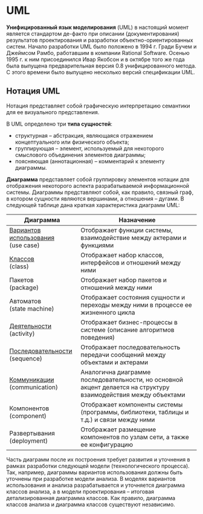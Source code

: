 # UML

**Унифицированный язык моделирования** (UML) в настоящий момент является стандартом де-факто при описании (документирования) результатов проектирования и разработки объектно-ориентированных систем. Начало разработки UML было положено в 1994 г. Гради Бучем и Джеймсом Рамбо, работавшим в компании Rational Software. Осенью 1995 г. к ним присоединился Ивар Якобсон и в октябре того же года была выпущена предварительная версия 0.8 унифицированного метода. С этого времени было выпущено несколько версий спецификации UML.

## Нотация UML

Нотация представляет собой графическую интерпретацию семантики для ее визуального представления.

В UML определено три **типа сущностей**:

- структурная – абстракция, являющаяся отражением концептуального или физического объекта;
- группирующая – элемент, используемый для некоторого смыслового объединения элементов диаграммы;
- поясняющая (аннотационная) – комментарий к элементу диаграммы.

**Диаграмма** представляет собой группировку элементов нотации для отображения некоторого аспекта разрабатываемой информационной системы. Диаграммы представляют собой, как правило, связный граф, в котором сущности являются вершинами, а отношения – дугами. В следующей таблице дана краткая характеристика диаграмм UML:

Диаграмма | Назначение
----------|-----------
[Вариантов использования](../articles/5_1_1_10_uml_use_case.md)<br/>(use case) | Отображает функции системы, взаимодействие между актерами и функциями
[Классов](../articles/uml_class.md)<br/>(class) | Отображает набор классов, интерфейсов и отношений между ними
Пакетов<br/>(package) | Отображает набор пакетов и отношений между ними
Автоматов<br/>(state machine) | Отображает состояния сущности и переходы между ними в процессе ее жизненного цикла
[Деятельности](../articles/uml_activity.md)<br/>(activity) | Отображает бизнес-процессы в системе (описание алгоритмов поведения)
[Последовательности](../articles/uml_sequence.md)<br/>(sequence) | Отображает последовательность передачи сообщений между объектами и актерами
[Коммуникации](../articles/uml_communication.md)<br/>(communication) | Аналогична диаграмме последовательности, но основной акцент делается на структуру взаимодействия между объектами
Компонентов<br/>(component) | Отображает компоненты системы (программы, библиотеки, таблицы и т.д.) и связи между ними
Развертывания<br/>(deployment) | Отображает размещение компонентов по узлам сети, а также ее конфигурацию

<!-- диаграммы состояний,  -->


Часть диаграмм после их построения требует развития и уточнения в рамках разработки следующей модели (технологического процесса). Так, например, диаграммы вариантов использования должны быть уточнены при разработке модели анализа. В моделях вариантов использования и анализа разрабатывается и уточняется диаграмма классов анализа, а в модели проектирования – итоговая детализированная диаграмма классов. Как правило, диаграмма классов анализа и диаграмма классов существуют независимо.

